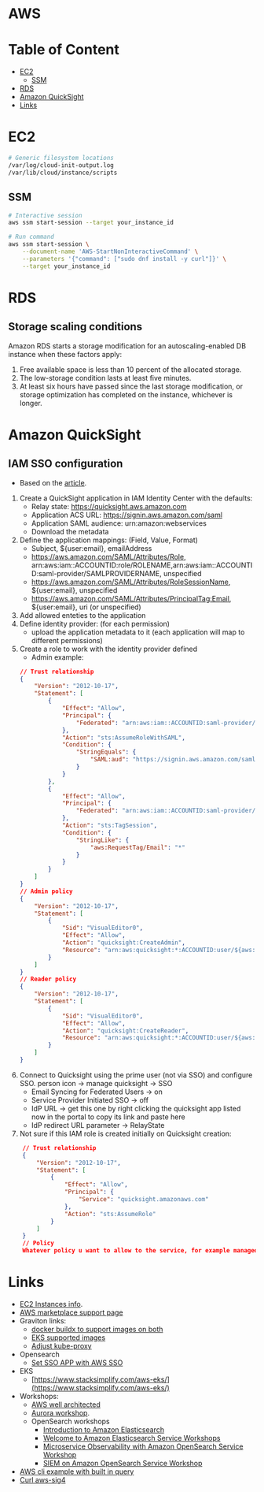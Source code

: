 # AWS

# Table of Content
* [EC2](#ec2)
    * [SSM](#ssm)
* [RDS](#rds)
* [Amazon QuickSight](#amazon-quickSight)
* [Links](#links)

# EC2
```bash
# Generic filesystem locations
/var/log/cloud-init-output.log
/var/lib/cloud/instance/scripts
```

## SSM
```bash
# Interactive session
aws ssm start-session --target your_instance_id

# Run command
aws ssm start-session \
    --document-name 'AWS-StartNonInteractiveCommand' \
    --parameters '{"command": ["sudo dnf install -y curl"]}' \
    --target your_instance_id
```

# RDS
## Storage scaling conditions
Amazon RDS starts a storage modification for an autoscaling-enabled DB instance when these factors apply:  
1. Free available space is less than 10 percent of the allocated storage.
2. The low-storage condition lasts at least five minutes.
3. At least six hours have passed since the last storage modification, or storage optimization has completed on the instance, whichever is longer.

# Amazon QuickSight
## IAM SSO configuration
* Based on the [article](https://static.global.sso.amazonaws.com/app-b1262cec5a6d8194/instructions/index.htm).
1. Create a QuickSight application in IAM Identity Center with the defaults:
    * Relay state:               https://quicksight.aws.amazon.com
    * Application ACS URL:       https://signin.aws.amazon.com/saml
    * Application SAML audience: urn:amazon:webservices
    * Download the metadata
2. Define the application mappings: (Field, Value, Format)
    * Subject, ${user:email}, emailAddress
    * https://aws.amazon.com/SAML/Attributes/Role, arn:aws:iam::ACCOUNTID:role/ROLENAME,arn:aws:iam::ACCOUNTID:saml-provider/SAMLPROVIDERNAME, unspecified
    * https://aws.amazon.com/SAML/Attributes/RoleSessionName, ${user:email}, unspecified
    * https://aws.amazon.com/SAML/Attributes/PrincipalTag:Email, ${user:email}, uri (or unspecified)
3. Add allowed enteties to the application
4. Define identity provider: (for each permission)
    * upload the application metadata to it (each application will map to different permissions)
5. Create a role to work with the identity provider defined
    * Admin example:
    ```json
    // Trust relationship
    {
        "Version": "2012-10-17",
        "Statement": [
            {
                "Effect": "Allow",
                "Principal": {
                    "Federated": "arn:aws:iam::ACCOUNTID:saml-provider/IDENTITY_PROVIDER_NAME"
                },
                "Action": "sts:AssumeRoleWithSAML",
                "Condition": {
                    "StringEquals": {
                        "SAML:aud": "https://signin.aws.amazon.com/saml"
                    }
                }
            },
            {
                "Effect": "Allow",
                "Principal": {
                    "Federated": "arn:aws:iam::ACCOUNTID:saml-provider/IDENTITY_PROVIDER_NAME"
                },
                "Action": "sts:TagSession",
                "Condition": {
                    "StringLike": {
                        "aws:RequestTag/Email": "*"
                    }
                }
            }
        ]
    }
    // Admin policy
    {
        "Version": "2012-10-17",
        "Statement": [
            {
                "Sid": "VisualEditor0",
                "Effect": "Allow",
                "Action": "quicksight:CreateAdmin",
                "Resource": "arn:aws:quicksight:*:ACCOUNTID:user/${aws:userid}"
            }
        ]
    }
    // Reader policy
    {
        "Version": "2012-10-17",
        "Statement": [
            {
                "Sid": "VisualEditor0",
                "Effect": "Allow",
                "Action": "quicksight:CreateReader",
                "Resource": "arn:aws:quicksight:*:ACCOUNTID:user/${aws:userid}"
            }
        ]
    }
    ```
6. Connect to Quicksight using the prime user (not via SSO) and configure SSO. person icon -> manage quicksight -> SSO
    * Email Syncing for Federated Users -> on
    * Service Provider Initiated SSO -> off
    * IdP URL -> get this one by right clicking the quicksight app listed now in the portal to copy its link and paste here
    * IdP redirect URL parameter -> RelayState
7. Not sure if this IAM role is created initially on Quicksight creation:
```json
    // Trust relationship
    {
        "Version": "2012-10-17",
        "Statement": [
            {
                "Effect": "Allow",
                "Principal": {
                    "Service": "quicksight.amazonaws.com"
                },
                "Action": "sts:AssumeRole"
            }
        ]
    }
    // Policy
    Whatever policy u want to allow to the service, for example managed policy `AWSQuicksightAthenaAccess`
```

# Links

* [EC2 Instances info](https://instances.vantage.sh/).
* [AWS marketplace support page](https://aws.amazon.com/marketplace/management/contact-us)
* Graviton links:
    * [docker buildx to support images on both](https://docs.docker.com/build/buildx/install/)
    * [EKS supported images](https://docs.aws.amazon.com/eks/latest/userguide/eks-optimized-ami.html#arm-ami)
    * [Adjust kube-proxy](https://docs.aws.amazon.com/eks/latest/userguide/managing-kube-proxy.html#updating-kube-proxy-add-on)
* Opensearch
    * [Set SSO APP with AWS SSO](https://geeks.wego.com/integrate-aws-iam-identity-center-sso-saml-with-for-amazon-opensearch-dashboard/)
* EKS
    * [https://www.stacksimplify.com/aws-eks/](https://www.stacksimplify.com/aws-eks/)
* Workshops:
    * [AWS well architected](https://www.wellarchitectedlabs.com/)
    * [Aurora workshop](https://awsauroralabsmy.com/provisioned/create/).
    * OpenSearch workshops
        * [Introduction to Amazon Elasticsearch](https://aws-dojo.com/ws43/labs/)
        * [Welcome to Amazon Elasticsearch Service Workshops](https://aesworkshops.com/)
        * [Microservice Observability with Amazon OpenSearch Service Workshop](https://catalog.us-east-1.prod.workshops.aws/workshops/1abb648b-2ef8-442c-a731-efbcb69c1e1e/en-US)
        * [SIEM on Amazon OpenSearch Service Workshop](https://catalog.us-east-1.prod.workshops.aws/workshops/60a6ee4e-e32d-42f5-bd9b-4a2f7c135a72/en-US)
* [AWS cli example with built in query](https://www.commandlinefu.com/commands/view/13122/use-aws-cli-and-jq-to-get-a-list-of-instances-sorted-by-launch-time)
* [Curl aws-sig4](https://curl.se/docs/manpage.html#--aws-sigv4)
